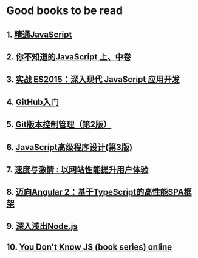 # Good books to be read

##  1. [精通JavaScript](http://product.china-pub.com/4976154#sz)

##  2. [你不知道的JavaScript 上、中卷](http://product.china-pub.com/4977858)

##  3. [实战 ES2015：深入现代 JavaScript 应用开发](https://weidian.com/item.html?itemID=1944950049)

##  4. [GitHub入门](http://product.china-pub.com/4763371)

##  5. [Git版本控制管理（第2版）](http://product.china-pub.com/4598358)

##  6. [JavaScript高级程序设计(第3版)](http://product.china-pub.com/199113)

##  7. [速度与激情 : 以网站性能提升用户体验](http://product.china-pub.com/4976729#ml)

##  8. [迈向Angular 2：基于TypeScript的高性能SPA框架](http://product.china-pub.com/4974294)

##  9. [深入浅出Node.js ](http://product.china-pub.com/3768858)

##  10. [You Don't Know JS (book series) online](https://github.com/getify/You-Dont-Know-JS/blob/master/README.md#you-dont-know-js-book-series)



